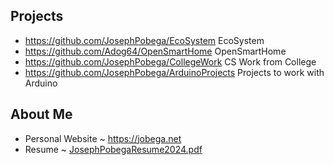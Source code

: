 

## Projects
* https://github.com/JosephPobega/EcoSystem EcoSystem 
* https://github.com/Adog64/OpenSmartHome OpenSmartHome
* https://github.com/JosephPobega/CollegeWork CS Work from College
*  https://github.com/JosephPobega/ArduinoProjects Projects to work with Arduino 
  

## About Me
* Personal Website ~ https://jobega.net <br>
* Resume ~ [JosephPobegaResume2024.pdf](https://github.com/JosephPobega/JosephPobega/files/13983098/JosephPobegaResume2024.pdf)


